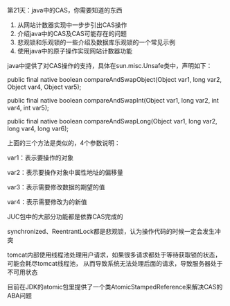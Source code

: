  第21天：java中的CAS，你需要知道的东西
 
 1. 从网站计数器实现中一步步引出CAS操作
 2. 介绍java中的CAS及CAS可能存在的问题
 3. 悲观锁和乐观锁的一些介绍及数据库乐观锁的一个常见示例
 4. 使用java中的原子操作实现网站计数器功能

java中提供了对CAS操作的支持，具体在sun.misc.Unsafe类中，声明如下：

public final native boolean compareAndSwapObject(Object var1, long var2, Object var4, Object var5);

public final native boolean compareAndSwapInt(Object var1, long var2, int var4, int var5);

public final native boolean compareAndSwapLong(Object var1, long var2, long var4, long var6);

上面的三个方法是类似的，4个参数说明：

var1：表示要操作的对象

var2：表示要操作对象中属性地址的偏移量

var3：表示需要修改数据的期望的值

var4：表示需要修改为的新值

JUC包中的大部分功能都是依靠CAS完成的

synchronized、ReentrantLock都是悲观锁，认为操作代码的时候一定会发生冲突

tomcat内部使用线程池处理用户请求，如果很多请求都处于等待获取锁的状态，可能会耗尽tomcat线程池，
从而导致系统无法处理后面的请求，导致服务器处于不可用状态

目前在JDK的atomic包里提供了一个类AtomicStampedReference来解决CAS的ABA问题